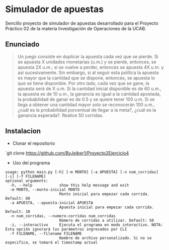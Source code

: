 # Simulador de apuestas

Sencillo proyecto de simulador de apuestas desarrollado para el Proyecto Práctico 02 de la materia Investigación de Operaciones de la UCAB.

## Enunciado

> Un juego consiste en duplicar la apuesta cada vez que se pierde. Si se apuesta X 
unidades monetarias (u.m.) y se pierde, entonces, se apuesta 2X u.m.; si se vuelve a 
perder, entonces se apuesta 4X u.m. y así sucesivamente. Sin embargo, si al seguir 
esta política la apuesta es mayor que la cantidad que se dispone, entonces, se apuesta 
lo que se tiene disponible. Por otro lado, cada vez que se gane, la apuesta será de X 
u.m. Si la cantidad inicial disponible es de 60 u.m., la apuesta es de 10 u.m., la 
ganancia es igual a la cantidad apostada, la probabilidad de ganar es de 0.5 y se 
quiere tener 100 u.m. Si se llega a obtener una cantidad mayor solo se reconocerán 
100 u.m., ¿cuál es la probabilidad porcentual de llegar a la meta?, ¿cuál es la ganancia 
esperada?. Realice 50 corridas.

## Instalacion

- Clonar el repositorio

`git clone https://github.com/ByJeiber1/Proyecto2Ejercicio4


- Uso del programa

```
usage: python main.py [-h] [-m MONTO] [-a APUESTA] [-n num_corridas] [-i] [-f FILENAME]
optional arguments:
  -h, --help            show this help message and exit
  -m MONTO, --monto-inicial MONTO
                        Monto inicial para empezar cada corrida. Default: 60
  -a APUESTA, --apuesta-inicial APUESTA
                        Apuesta inicial para empezar cada corrida. Default: 10
  -n num_corridas, --numero-corridas num_corridas
                        Número de corridas a utilizar. Default: 50
  -i, --interactivo     Ejecuta el programa en modo interactivo. NOTA: Esta opción ignorará los parámetros ingresados por CLI
  -f FILENAME, --filename FILENAME
                        Nombre de archivo personalizado. Si no se especifica, se tomará el timestamp actual
```

